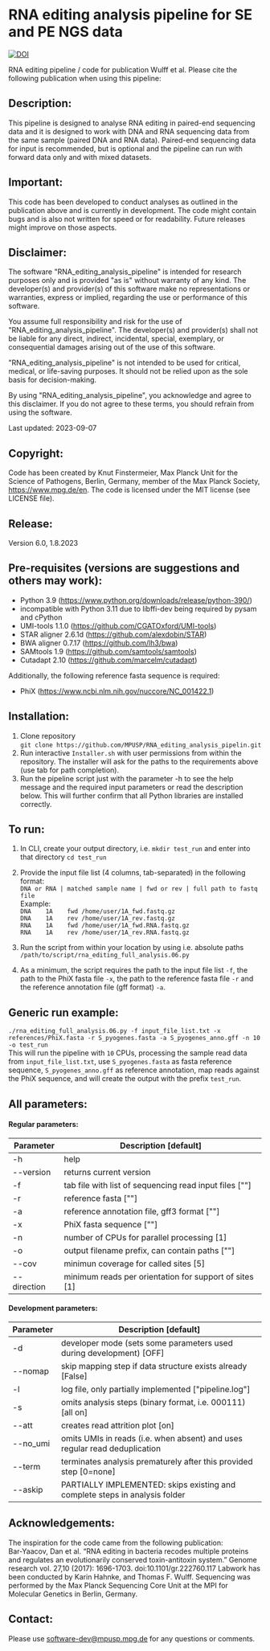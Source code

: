# RNA editing analysis pipeline for SE and PE NGS data 

[![DOI](https://zenodo.org/badge/669123079.svg)](https://zenodo.org/badge/latestdoi/669123079)

RNA editing pipeline / code for publication Wulff et al.
Please cite the following publication when using this pipeline:<br>

## Description:
This pipeline is designed to analyse RNA editing in paired-end sequencing data and it is designed to work with DNA and RNA sequencing data from the same sample (paired DNA and RNA data). Paired-end sequencing data for input is recommended, but is optional and the pipeline can run with forward data only and with mixed datasets.

## Important:
This code has been developed to conduct analyses as outlined in the publication above and is currently in development. The code might contain bugs and is also not written for speed or for readability. Future releases might improve on those aspects.

## Disclaimer:

The software "RNA_editing_analysis_pipeline" is intended for research purposes only and is provided "as is" without warranty of any kind. The developer(s) and provider(s) of this software make no representations or warranties, express or implied, regarding the use or performance of this software.

You assume full responsibility and risk for the use of "RNA_editing_analysis_pipeline". The developer(s) and provider(s) shall not be liable for any direct, indirect, incidental, special, exemplary, or consequential damages arising out of the use of this software.

"RNA_editing_analysis_pipeline" is not intended to be used for critical, medical, or life-saving purposes. It should not be relied upon as the sole basis for decision-making.

By using "RNA_editing_analysis_pipeline", you acknowledge and agree to this disclaimer. If you do not agree to these terms, you should refrain from using the software.

Last updated: 2023-09-07

## Copyright:
Code has been created by Knut Finstermeier, Max Planck Unit for the Science of Pathogens, Berlin, Germany, member of the Max Planck Society, https://www.mpg.de/en. The code is licensed under the MIT license (see LICENSE file).

## Release:
Version 6.0, 1.8.2023

## Pre-requisites (versions are suggestions and others may work):
- Python 3.9 (https://www.python.org/downloads/release/python-390/)
- incompatible with Python 3.11 due to libffi-dev being required by pysam and cPython
- UMI-tools 1.1.0 (https://github.com/CGATOxford/UMI-tools)
- STAR aligner 2.6.1d (https://github.com/alexdobin/STAR)
- BWA aligner 0.7.17 (https://github.com/lh3/bwa)
- SAMtools 1.9 (https://github.com/samtools/samtools)
- Cutadapt 2.10 (https://github.com/marcelm/cutadapt)

Additionally, the following reference fasta sequence is required:
- PhiX (https://www.ncbi.nlm.nih.gov/nuccore/NC_001422.1)

## Installation:
1. Clone repository<br>```git clone https://github.com/MPUSP/RNA_editing_analysis_pipelin.git```
2. Run interactive ```Installer.sh``` with user permissions from within the repository. The installer will ask for the paths to the requirements above (use tab for path completion).
3. Run the pipeline script just with the parameter -h to see the help message and the required input parameters or read the description below. This will further confirm that all Python libraries are installed correctly.

## To run:
1. In CLI, create your output directory, i.e. ```mkdir test_run``` and enter into that directory ```cd test_run```
2. Provide the input file list (4 columns, tab-separated) in the following format:<br>
```DNA or RNA | matched sample name | fwd or rev | full path to fastq file```<br>
Example:<br>
```DNA    1A	fwd	/home/user/1A_fwd.fastq.gz```<br>
```DNA    1A	rev	/home/user/1A_rev.fastq.gz```<br>
```RNA    1A	fwd	/home/user/1A_fwd.RNA.fastq.gz```<br>
```RNA    1A	rev	/home/user/1A_rev.RNA.fastq.gz```<br>

3. Run the script from within your location by using i.e. absolute paths ```/path/to/script/rna_editing_full_analysis.06.py```
4. As a minimum, the script requires the path to the input file list ```-f```, the path to the PhiX fasta file ```-x```, the path to the reference fasta file ```-r``` and the reference annotation file (gff format) ```-a```.

## Generic run example:
```./rna_editing_full_analysis.06.py -f input_file_list.txt -x references/PhiX.fasta -r S_pyogenes.fasta -a S_pyogenes_anno.gff -n 10 -o test_run```<br>
This will run the pipeline with ```10``` CPUs, processing the sample read data from ```input_file_list.txt```, use ```S_pyogenes.fasta``` as fasta reference sequence, ```S_pyogenes_anno.gff``` as reference annotation, map reads against the PhiX sequence, and will create the output with the prefix ```test_run```.

## All parameters:
#### Regular parameters:
| Parameter | Description [default] |
| --- | --- |
| -h | help |
| --version | returns current version |
| -f | tab file with list of sequencing read input files [""] |
| -r | reference fasta [""] |
| -a | reference annotation file, gff3 format [""]<br> |
| -x | PhiX fasta sequence [""] |
| -n | number of CPUs for parallel processing [1] |
| -o | output filename prefix, can contain paths [""] |
| --cov | minimun coverage for called sites [5] |
| --direction | minimum reads per orientation for support of sites [1] |

#### Development parameters:
| Parameter | Description [default] |
| --- | --- |
| -d | developer mode (sets some parameters used during development) [OFF] |
| --nomap | skip mapping step if data structure exists already [False] |
| -l | log file, only partially implemented ["pipeline.log"] |
| -s | omits analysis steps (binary format, i.e. 000111) [all on] |
| --att | creates read attrition plot [on] |
| --no_umi | omits UMIs in reads (i.e. when absent) and uses regular read deduplication |
| --term | terminates analysis prematurely after this provided step [0=none] |
| --askip | PARTIALLY IMPLEMENTED: skips existing and complete steps in analysis folder |

## Acknowledgements:
The inspiration for the code came from the following publication:<br>
Bar-Yaacov, Dan et al. “RNA editing in bacteria recodes multiple proteins and regulates an evolutionarily conserved toxin-antitoxin system.” Genome research vol. 27,10 (2017): 1696-1703. doi:10.1101/gr.222760.117
Labwork has been conducted by Karin Hahnke, and Thomas F. Wulff. Sequencing was performed by the Max Planck Sequencing Core Unit at the MPI for Molecular Genetics in Berlin, Germany.

## Contact:
Please use software-dev@mpusp.mpg.de for any questions or comments.
